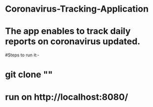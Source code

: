 # Coronavirus-Tracking-Application
# The app enables to track daily reports on coronavirus updated.
#Steps to run it:-
# git clone ""
# run on http://localhost:8080/
